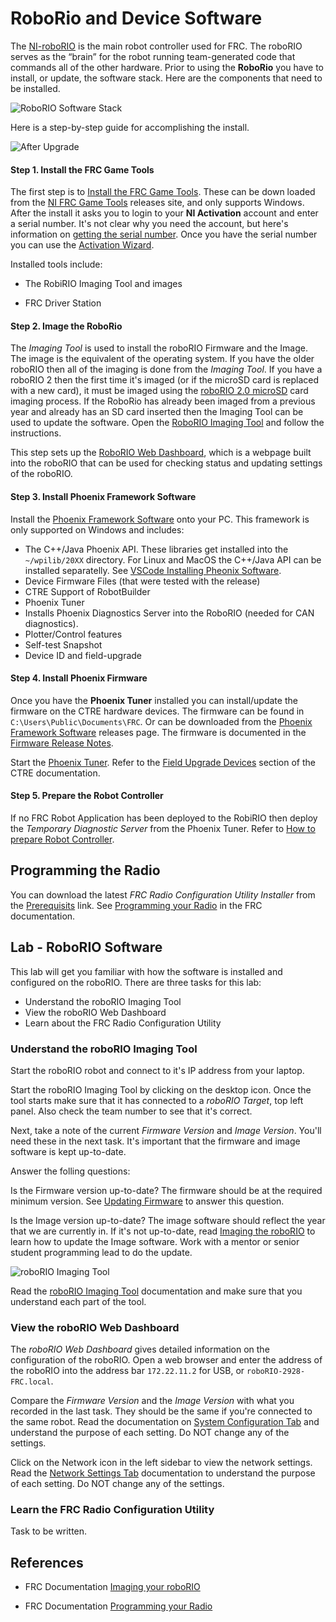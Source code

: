 # RoboRio and Device Software

The [NI-roboRIO](https://docs.wpilib.org/en/stable/docs/software/roborio-info/roborio-introduction.html#roborio-introduction) is the main robot controller used for FRC. The roboRIO serves as the “brain” for the robot running team-generated code that commands all of the other hardware.  Prior to using the **RoboRio** you have to install, or update, the software stack.  Here are the components that need to be installed.

![RoboRIO Software Stack](../../images/FRCTools/FRCTools.016.jpeg)

Here is a step-by-step guide for accomplishing the install.

![After Upgrade](../../images/FRCTools/FRCTools.017.jpeg)

#### Step 1. Install the FRC Game Tools
The first step is to [Install the FRC Game Tools](https://docs.wpilib.org/en/stable/docs/zero-to-robot/step-2/frc-game-tools.html).  These can be down loaded from the [NI FRC Game Tools](https://www.ni.com/en-us/support/downloads/drivers/download.frc-game-tools.html#440024) releases site, and only supports Windows.  After the install it asks you to login to your **NI Activation** account and enter a serial number.  It's not clear why you need the account, but here's information on [getting the serial number](https://knowledge.ni.com/KnowledgeArticleDetails?id=kA00Z0000019OJTSA2&l=en-US).  Once you have the serial number you can use the [Activation Wizard](https://docs.wpilib.org/en/stable/docs/zero-to-robot/step-2/labview-setup.html#ni-activation-wizard). 

Installed tools include:  

- The RobiRIO Imaging Tool and images

- FRC Driver Station

#### Step 2. Image the RoboRio
The *Imaging Tool* is used to install the roboRIO Firmware and the Image.  The image is the equivalent of the operating system.  If you have the older roboRIO then all of the imaging is done from the *Imaging Tool*. If you have a roboRIO 2 then the first time it's imaged (or if the microSD card is replaced with a new card), it must be imaged using the [roboRIO 2.0 microSD](https://docs.wpilib.org/en/stable/docs/software/roborio-info/roborio2-imaging.html) card imaging process. If the RoboRio has already been imaged from a previous year and already has an SD card inserted then the Imaging Tool can be used to update the software. Open the [RoboRIO Imaging Tool](https://docs.wpilib.org/en/stable/docs/zero-to-robot/step-3/imaging-your-roborio.html#roborio-imaging-tool) and follow the instructions.  

This step sets up the [RoboRIO Web Dashboard](https://docs.wpilib.org/en/stable/docs/software/roborio-info/roborio-web-dashboard.html#roborio-web-dashboard), which is a webpage built into the roboRIO that can be used for checking status and updating settings of the roboRIO. 

#### Step 3. Install Phoenix Framework Software

Install the [Phoenix Framework Software](https://store.ctr-electronics.com/software/) onto your PC.  This framework is only supported on Windows and includes:  

- The C++/Java Phoenix API.  These libraries get installed into the `~/wpilib/20XX` directory. For Linux and MacOS the C++/Java API can be installed separatelly.  See [VSCode Installing Pheonix Software](../../Tools/vscode.md#pheonix).
- Device Firmware Files (that were tested with the release)
- CTRE Support of RobotBuilder
- Phoenix Tuner
- Installs Phoenix Diagnostics Server into the RoboRIO (needed for CAN diagnostics).
- Plotter/Control features
- Self-test Snapshot
- Device ID and field-upgrade

#### Step 4. Install Phoenix Firmware
Once you have the **Phoenix Tuner** installed you can install/update the firmware on the CTRE hardware devices.  The firmware can be found in `C:\Users\Public\Documents\FRC`.  Or can be downloaded from the [Phoenix Framework Software](https://store.ctr-electronics.com/software/) releases page.  The firmware is documented in the [Firmware Release Notes](https://docs.ctre-phoenix.com/en/stable/ch22_SoftReleaseNote.html#ch22-softreleasenote).

Start the [Phoenix Tuner](https://docs.ctre-phoenix.com/en/stable/ch05_PrepWorkstation.html#frc-windows-open-phoenix-tuner). Refer to the [Field Upgrade Devices](https://docs.ctre-phoenix.com/en/stable/ch08_BringUpCAN.html#field-upgrade-devices) section of the CTRE documentation.

#### Step 5. Prepare the Robot Controller
If no FRC Robot Application has been deployed to the RobiRIO then deploy the *Temporary Diagnostic Server* from the Phoenix Tuner.  Refer to [How to prepare Robot Controller](https://docs.ctre-phoenix.com/en/stable/ch06_PrepRobot.html#how-to-prepare-robot-controller).

## Programming the Radio
You can download the latest *FRC Radio Configuration Utility Installer* from the [Prerequisits](https://docs.wpilib.org/en/stable/docs/zero-to-robot/step-3/radio-programming.html#prerequisites) link.  See [Programming your Radio](https://docs.wpilib.org/en/stable/docs/zero-to-robot/step-3/radio-programming.html) in the FRC documentation.

## Lab - RoboRIO Software
This lab will get you familiar with how the software is installed and configured on the roboRIO.  There are three tasks for this lab:

- Understand the roboRIO Imaging Tool
- View the roboRIO Web Dashboard
- Learn about the FRC Radio Configuration Utility

### Understand the roboRIO Imaging Tool
Start the roboRIO robot and connect to it's IP address from your laptop.

Start the roboRIO Imaging Tool by clicking on the desktop icon. Once the tool starts make sure that it has connected to a *roboRIO Target*, top left panel. Also check the team number to see that it's correct.

Next, take a note of the current *Firmware Version* and *Image Version*. You'll need these in the next task. It's important that the firmware and image software is kept up-to-date. 

Answer the folling questions:

Is the Firmware version up-to-date?  The firmware should be at the required minimum version. See [Updating Firmware](https://docs.wpilib.org/en/stable/docs/zero-to-robot/step-3/imaging-your-roborio.html#updating-firmware) to answer this question.

Is the Image version up-to-date?  The image software should reflect the year that we are currently in.  If it's not up-to-date, read [Imaging the roboRIO](https://docs.wpilib.org/en/stable/docs/zero-to-robot/step-3/imaging-your-roborio.html#imaging-the-roborio) to learn how to update the Image software.  Work with a mentor or senior student programming lead to do the update.

![roboRIO Imaging Tool](../../images/FRCroboRIO/FRCroboRIO.001.jpeg)

Read the [roboRIO Imaging Tool](https://docs.wpilib.org/en/stable/docs/zero-to-robot/step-3/imaging-your-roborio.html#roborio-imaging-tool) documentation and make sure that you understand each part of the tool.


### View the roboRIO Web Dashboard
The *roboRIO Web Dashboard* gives detailed information on the configuration of the roboRIO. Open a web browser and enter the address of the roboRIO into the address bar `172.22.11.2` for USB, or `roboRIO-2928-FRC.local`.

Compare the *Firmware Version* and the *Image Version* with what you recorded in the last task. They should be the same if you're connected to the same robot. Read the documentation on [System Configuration Tab](https://docs.wpilib.org/en/stable/docs/software/roborio-info/roborio-web-dashboard.html#system-configuration-tab) and understand the purpose of each setting. Do NOT change any of the settings.

Click on the Network icon in the left sidebar to view the network settings.  Read the [Network Settings Tab](https://docs.wpilib.org/en/stable/docs/software/roborio-info/roborio-web-dashboard.html#network-configuration) documentation to understand the purpose of each setting. Do NOT change any of the settings.

### Learn the FRC Radio Configuration Utility

Task to be written.

## References
- FRC Documentation [Imaging your roboRIO](https://docs.wpilib.org/en/stable/docs/zero-to-robot/step-3/imaging-your-roborio.html)

- FRC Documentation [Programming your Radio](https://docs.wpilib.org/en/stable/docs/zero-to-robot/step-3/radio-programming.html) 